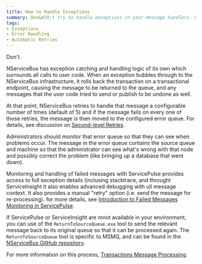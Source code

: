 ```yaml
---
title: How to Handle Exceptions
summary: Don&#39;t try to handle exceptions in your message handlers. Let NServiceBus do it for you.
tags:
- Exceptions
- Error Handling
- Automatic Retries
---
```


Don't.

NServiceBus has exception catching and handling logic of its own which surrounds all calls to user code. When an exception bubbles through to the NServiceBus infrastructure, it rolls back the transaction on a transactional endpoint, causing the message to be returned to the queue, and any messages that the user code tried to send or publish to be undone as well.

At that point, NServiceBus retries to handle that message a configurable number of times (default of 5) and if the message fails on every one of those retries, the message is then moved to the configured error queue. For details, see discussion on [Second-level Retries](/nservicebus/second-level-retries).

Administrators should monitor that error queue so that they can see when problems occur. The message in the error queue contains the source queue and machine so that the administrator can see what's wrong with that node and possibly correct the problem (like bringing up a database that went down).

Monitoring and handling of failed messages with ServicePulse provides access to full exception details (inclusing stacktrace, and throught ServiceInsight it also enables advanced debugging with  ull message context. It also provides a manual "retry" option (i.e. send the message for re-processing). for more details, see [Introduction to Failed Messages Monitoring in ServicePulse](/servicepulse/intro-failed-messages). 

If ServicePulse or ServiceInsight are mnot available in your environment, you can use of the  `ReturnToSourceQueue.exe` tool to send the relevant message back to its original queue so that it can be processed again. The `ReturnToSourceQueue` tool is specific to MSMQ, and can be found in the [NServiceBus GitHub repository](https://github.com/Particular/NServiceBus).

For more information on this process, [Transactions Message Processing](transactions-message-processing.md).

